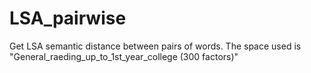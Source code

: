 # LSA_pairwise
Get LSA semantic distance between pairs of words.
The space used is "General_raeding_up_to_1st_year_college (300 factors)"
